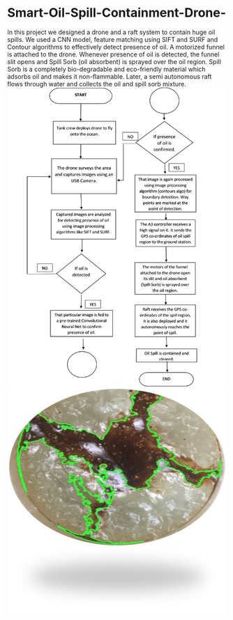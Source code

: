 # Smart-Oil-Spill-Containment-Drone-
In this project we designed a drone and a raft system to contain huge oil spills. We used a CNN model, feature matching using SIFT and SURF and Contour algorithms to effectively detect presence of oil. A motorized funnel is attached to the drone. Whenever presence of oil is detected, the funnel slit opens and Spill Sorb (oil absorbent) is sprayed over the oil region. Spill Sorb is a completely bio-degradable and eco-friendly material which adsorbs oil and makes it non-flammable. Later, a semi autonomous raft flows through water and collects the oil and spill sorb mixture. 
![Flow](https://github.com/PatilVrush/Smart-Oil-Spill-Containment-Drone-/blob/master/flow.png)
![Result](https://github.com/PatilVrush/Smart-Oil-Spill-Containment-Drone-/blob/master/Picture1.jpg)
